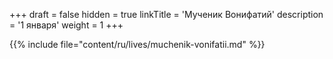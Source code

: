 +++
draft = false
hidden = true
linkTitle = 'Мученик Вонифатий'
description = '1 января'
weight = 1
+++

{{% include file="content/ru/lives/muchenik-vonifatii.md" %}}
